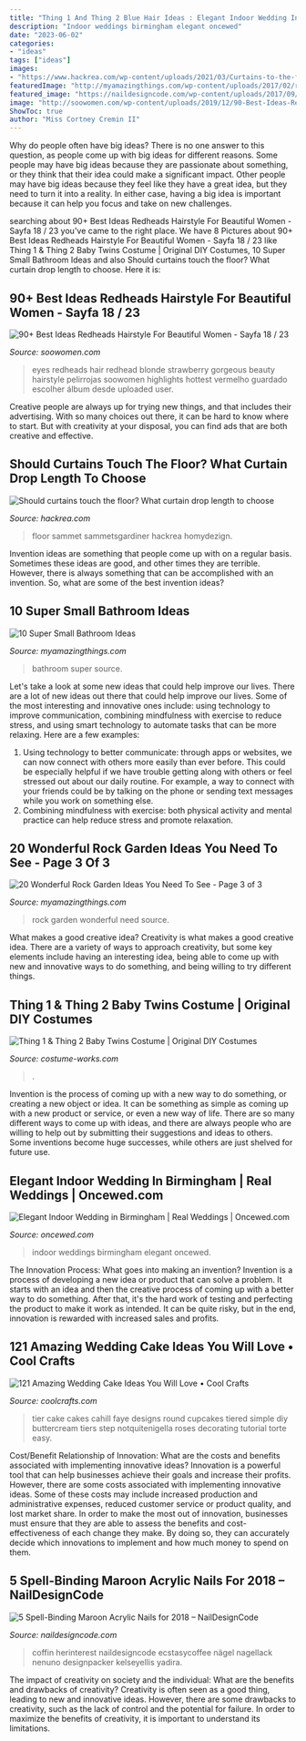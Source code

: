 ```yaml
---
title: "Thing 1 And Thing 2 Blue Hair Ideas : Elegant Indoor Wedding In Birmingham"
description: "Indoor weddings birmingham elegant oncewed"
date: "2023-06-02"
categories:
- "ideas"
tags: ["ideas"]
images:
- "https://www.hackrea.com/wp-content/uploads/2021/03/Curtains-to-the-floor-19-768x768.jpg"
featuredImage: "http://myamazingthings.com/wp-content/uploads/2017/02/rock-garden.jpg"
featured_image: "https://naildesigncode.com/wp-content/uploads/2017/09/aa.jpg"
image: "http://soowomen.com/wp-content/uploads/2019/12/90-Best-Ideas-Redheads-Hairstyle-For-Beautiful-Women_72.jpg"
ShowToc: true
author: "Miss Cortney Cremin II"
---
```



Why do people often have big ideas?
There is no one answer to this question, as people come up with big ideas for different reasons. Some people may have big ideas because they are passionate about something, or they think that their idea could make a significant impact. Other people may have big ideas because they feel like they have a great idea, but they need to turn it into a reality. In either case, having a big idea is important because it can help you focus and take on new challenges.

	

		
searching about 90+ Best Ideas Redheads Hairstyle For Beautiful Women - Sayfa 18 / 23 you've came to the right place. We have 8 Pictures about 90+ Best Ideas Redheads Hairstyle For Beautiful Women - Sayfa 18 / 23 like Thing 1 &amp; Thing 2 Baby Twins Costume | Original DIY Costumes, 10 Super Small Bathroom Ideas and also Should curtains touch the floor? What curtain drop length to choose. Here it is:
		
    
## 90+ Best Ideas Redheads Hairstyle For Beautiful Women - Sayfa 18 / 23

<img loading=lazy src="http://soowomen.com/wp-content/uploads/2019/12/90-Best-Ideas-Redheads-Hairstyle-For-Beautiful-Women_72.jpg" onerror="this.onerror=null;this.src='https://tse4.mm.bing.net/th?id=OIP.-IF_BbdxVlasOhcMrtR5awAAAA&amp;pid=15.1';" alt="90+ Best Ideas Redheads Hairstyle For Beautiful Women - Sayfa 18 / 23">

_Source: soowomen.com_

>eyes redheads hair redhead blonde strawberry gorgeous beauty hairstyle pelirrojas soowomen highlights hottest vermelho guardado escolher álbum desde uploaded user. 

	

Creative people are always up for trying new things, and that includes their advertising. With so many choices out there, it can be hard to know where to start. But with creativity at your disposal, you can find ads that are both creative and effective.

    
## Should Curtains Touch The Floor? What Curtain Drop Length To Choose

<img loading=lazy src="https://www.hackrea.com/wp-content/uploads/2021/03/Curtains-to-the-floor-19-768x768.jpg" onerror="this.onerror=null;this.src='https://tse4.mm.bing.net/th?id=OIP.inEufKtwjyuJIMR-sHY6ygHaHa&amp;pid=15.1';" alt="Should curtains touch the floor? What curtain drop length to choose">

_Source: hackrea.com_

>floor sammet sammetsgardiner hackrea homydezign. 

	

Invention ideas are something that people come up with on a regular basis. Sometimes these ideas are good, and other times they are terrible. However, there is always something that can be accomplished with an invention. So, what are some of the best invention ideas?

    
## 10 Super Small Bathroom Ideas

<img loading=lazy src="http://myamazingthings.com/wp-content/uploads/2016/11/bathroom2.jpg" onerror="this.onerror=null;this.src='https://tse2.mm.bing.net/th?id=OIP.lqV7ZpwMZd7LYVchCPodBAHaJ3&amp;pid=15.1';" alt="10 Super Small Bathroom Ideas">

_Source: myamazingthings.com_

>bathroom super source. 

	

Let's take a look at some new ideas that could help improve our lives.
There are a lot of new ideas out there that could help improve our lives. Some of the most interesting and innovative ones include: using technology to improve communication, combining mindfulness with exercise to reduce stress, and using smart technology to automate tasks that can be more relaxing. Here are a few examples: 
1. Using technology to better communicate: through apps or websites, we can now connect with others more easily than ever before. This could be especially helpful if we have trouble getting along with others or feel stressed out about our daily routine. For example, a way to connect with your friends could be by talking on the phone or sending text messages while you work on something else. 
2. Combining mindfulness with exercise: both physical activity and mental practice can help reduce stress and promote relaxation.

    
## 20 Wonderful Rock Garden Ideas You Need To See - Page 3 Of 3

<img loading=lazy src="http://myamazingthings.com/wp-content/uploads/2017/02/rock-garden.jpg" onerror="this.onerror=null;this.src='https://tse2.mm.bing.net/th?id=OIP.VQDyOXlTiKR2oQk4eocIDAHaFj&amp;pid=15.1';" alt="20 Wonderful Rock Garden Ideas You Need To See - Page 3 of 3">

_Source: myamazingthings.com_

>rock garden wonderful need source. 

	

What makes a good creative idea?
Creativity is what makes a good creative idea. There are a variety of ways to approach creativity, but some key elements include having an interesting idea, being able to come up with new and innovative ways to do something, and being willing to try different things.

    
## Thing 1 &amp; Thing 2 Baby Twins Costume | Original DIY Costumes

<img loading=lazy src="https://photos.costume-works.com/full/thing_1_n_thing_212.jpg" onerror="this.onerror=null;this.src='https://tse4.mm.bing.net/th?id=OIP.QfghECs8vztfsRD3GhNbCAHaJ3&amp;pid=15.1';" alt="Thing 1 &amp; Thing 2 Baby Twins Costume | Original DIY Costumes">

_Source: costume-works.com_

>. 

	

Invention is the process of coming up with a new way to do something, or creating a new object or idea. It can be something as simple as coming up with a new product or service, or even a new way of life. There are so many different ways to come up with ideas, and there are always people who are willing to help out by submitting their suggestions and ideas to others. Some inventions become huge successes, while others are just shelved for future use.

    
## Elegant Indoor Wedding In Birmingham | Real Weddings | Oncewed.com

<img loading=lazy src="https://www.oncewed.com/wp-content/uploads/2015/07/4-classic-spring-wedding-inspiration.jpg" onerror="this.onerror=null;this.src='https://tse2.mm.bing.net/th?id=OIP.pYBDEo-dWyIlWFGcUNn6uwHaJ3&amp;pid=15.1';" alt="Elegant Indoor Wedding in Birmingham | Real Weddings | Oncewed.com">

_Source: oncewed.com_

>indoor weddings birmingham elegant oncewed. 

	

The Innovation Process: What goes into making an invention?
Invention is a process of developing a new idea or product that can solve a problem. It starts with an idea and then the creative process of coming up with a better way to do something. After that, it's the hard work of testing and perfecting the product to make it work as intended. It can be quite risky, but in the end, innovation is rewarded with increased sales and profits.

    
## 121 Amazing Wedding Cake Ideas You Will Love • Cool Crafts

<img loading=lazy src="https://www.coolcrafts.com/wp-content/uploads/2015/04/two-tier-wedding-cake.jpg" onerror="this.onerror=null;this.src='https://tse4.mm.bing.net/th?id=OIP.KZHxt0uu9td510_9zuNgjAHaLz&amp;pid=15.1';" alt="121 Amazing Wedding Cake Ideas You Will Love • Cool Crafts">

_Source: coolcrafts.com_

>tier cake cakes cahill faye designs round cupcakes tiered simple diy buttercream tiers step notquitenigella roses decorating tutorial torte easy. 

	

Cost/Benefit Relationship of Innovation: What are the costs and benefits associated with implementing innovative ideas?
Innovation is a powerful tool that can help businesses achieve their goals and increase their profits. However, there are some costs associated with implementing innovative ideas. Some of these costs may include increased production and administrative expenses, reduced customer service or product quality, and lost market share. In order to make the most out of innovation, businesses must ensure that they are able to assess the benefits and cost-effectiveness of each change they make. By doing so, they can accurately decide which innovations to implement and how much money to spend on them.

    
## 5 Spell-Binding Maroon Acrylic Nails For 2018 – NailDesignCode

<img loading=lazy src="https://naildesigncode.com/wp-content/uploads/2017/09/aa.jpg" onerror="this.onerror=null;this.src='https://tse4.mm.bing.net/th?id=OIP.YdjjwfrltlCg4_4SlgsixAHaJ4&amp;pid=15.1';" alt="5 Spell-Binding Maroon Acrylic Nails for 2018 – NailDesignCode">

_Source: naildesigncode.com_

>coffin herinterest naildesigncode ecstasycoffee nägel nagellack nenuno designpacker kelseyellis yadira. 

	

The impact of creativity on society and the individual: What are the benefits and drawbacks of creativity?
Creativity is often seen as a good thing, leading to new and innovative ideas. However, there are some drawbacks to creativity, such as the lack of control and the potential for failure. In order to maximize the benefits of creativity, it is important to understand its limitations.

